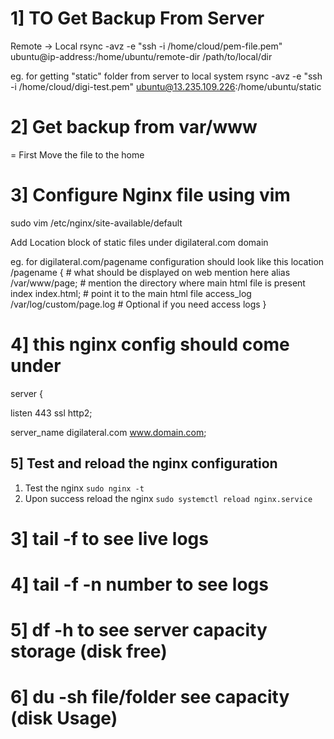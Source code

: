 # 1] TO Get Backup From Server
Remote → Local  rsync -avz -e "ssh -i /home/cloud/pem-file.pem" ubuntu@ip-address:/home/ubuntu/remote-dir /path/to/local/dir

eg. for getting "static" folder from server to local system rsync -avz -e "ssh -i /home/cloud/digi-test.pem" ubuntu@13.235.109.226:/home/ubuntu/static

# 2] Get backup from var/www 
= First Move the file to the home 

# 3] Configure Nginx file using vim
sudo vim /etc/nginx/site-available/default

Add Location block of static files under digilateral.com domain

eg. for digilateral.com/pagename configuration should look like this
location /pagename {   # what should be displayed on web mention here 
                alias /var/www/page; # mention the directory where main html file is present
                index index.html;  # point it to the main html file
                access_log /var/log/custom/page.log # Optional if you need access logs
    } 


# 4] this nginx config should come under

server {

listen  443  ssl  http2;

server_name digilateral.com www.domain.com;


## 5] Test and reload the nginx configuration 
1. Test the nginx
`sudo nginx -t`
2. Upon success reload the nginx 
`sudo systemctl reload nginx.service`




# 3] tail -f to see live logs
# 4] tail -f -n number to see logs

# 5] df -h to see server capacity storage (disk free)
# 6] du -sh file/folder see capacity  (disk Usage)
